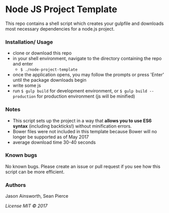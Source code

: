# Node JS Project Template

This repo contains a shell script which creates your gulpfile and downloads most necessary dependencies for a node.js project.

### Installation/ Usage
* clone or download this repo
* in your shell environment, navigate to the directory containing the repo and enter
    * `$ ./node-project-template`
* once the application opens, you may follow the prompts or press 'Enter' until the package downloads begin
* write some js
* run `$ gulp build` for development environment, or `$ gulp build --production` for production environment (js will be minified)

### Notes
* This script sets up the project in a way that **allows you to use ES6 syntax** (including backticks!) without minification errors.  
* Bower files were not included in this template because Bower will no longer be supported as of May 2017
* average download time 30-40 seconds

### Known bugs
No known bugs. Please create an issue or pull request if you see how this script can be more efficient.

### Authors
Jason Ainsworth, Sean Pierce  

_License MIT &copy; 2017_
